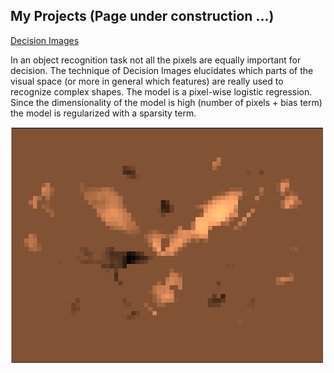 ## My Projects (Page under construction ...)


[Decision Images](https://github.com/ansuini/sparse_logreg)

In an object recognition task not all the pixels are equally important
for decision.
The technique of Decision Images elucidates which parts of the 
visual space (or more in general which features) are really
used to recognize complex shapes. 
The model is a pixel-wise logistic regression. Since the dimensionality
of the model is high (number of pixels + bias term) the model
is regularized with a sparsity term.


<img src="/figs/decision_images/best_crop.png" alt="Drawing" style="width: 500px;"/>
<!--- ![Decision Image Example](/figs/decision_images/best_crop.png) -->
